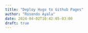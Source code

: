```yaml
---
title: "Deploy Hugo to Github Pages"
author: "Rosendo Ayala"
date: 2024-04-02T10:42:05-03:00
draft: true
---
```


